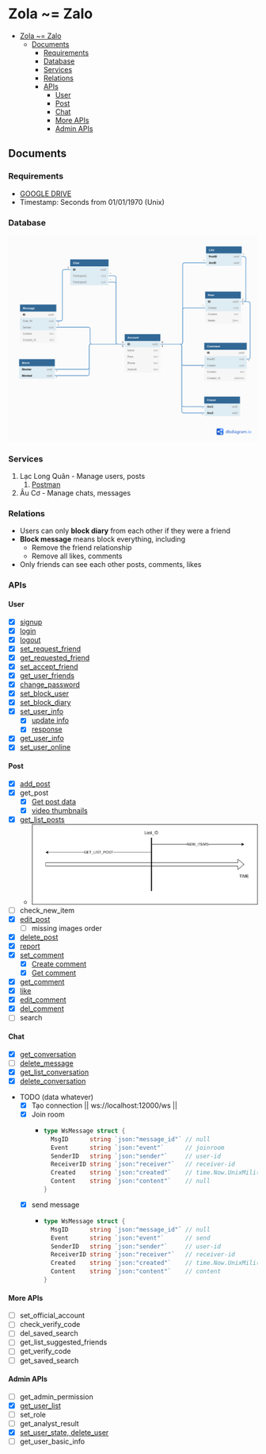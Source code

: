 # Zola ~= Zalo

- [Zola ~= Zalo](#zola--zalo)
  - [Documents](#documents)
    - [Requirements](#requirements)
    - [Database](#database)
    - [Services](#services)
    - [Relations](#relations)
    - [APIs](#apis)
      - [User](#user)
      - [Post](#post)
      - [Chat](#chat)
      - [More APIs](#more-apis)
      - [Admin APIs](#admin-apis)

## Documents

### Requirements
- [GOOGLE DRIVE](https://drive.google.com/drive/folders/1ii_FZnXnlrzpcdi5AwqHDAD82lV-0S8T?usp=sharing)
- Timestamp: Seconds from 01/01/1970 (Unix)
### Database
![Diagram](docs/Zola.png)

### Services
1. Lạc Long Quân - Manage users, posts
   1. [Postman](docs/Zola.postman_collection.json)
2. Âu Cơ - Manage chats, messages

### Relations
- Users can only **block diary** from each other if they were a friend
- **Block message** means block everything, including
  - Remove the friend relationship
  - Remove all likes, comments
- Only friends can see each other posts, comments, likes

### APIs
#### User
- [x] [signup](https://github.com/thanhpp/zola/commit/1a1bef3d247af842f8c1a16e8a4abea2c158e953)
- [x] [login](https://github.com/thanhpp/zola/issues/1)
- [x] [logout](https://github.com/thanhpp/zola/issues/3)
- [x] [set_request_friend](https://github.com/thanhpp/zola/issues/21)
- [x] [get_requested_friend](https://github.com/thanhpp/zola/issues/63)
- [x] [set_accept_friend](https://github.com/thanhpp/zola/issues/21)
- [x] [get_user_friends](https://github.com/thanhpp/zola/issues/65)
- [x] [change_password](https://github.com/thanhpp/zola/issues/26)
- [x] [set_block_user](https://github.com/thanhpp/zola/issues/19)
- [x] [set_block_diary](https://github.com/thanhpp/zola/issues/67)
- [x] [set_user_info](https://github.com/thanhpp/zola/issues/58)
  - [x] [update info](https://github.com/thanhpp/zola/issues/58)
  - [x] [response](https://github.com/thanhpp/zola/issues/60)
- [x] [get_user_info](https://github.com/thanhpp/zola/issues/55)
- [x] [set_user_online](https://github.com/thanhpp/zola/issues/73)

#### Post
- [x] [add_post](https://github.com/thanhpp/zola/issues/5)
- [x] get_post
  - [x] [Get post data](https://github.com/thanhpp/zola/issues/41)
  - [x] [video thumbnails](https://github.com/thanhpp/zola/issues/42)
- [x] [get_list_posts](https://github.com/thanhpp/zola/issues/85)
  - ![](docs/get_list_post.png)
- [ ] check_new_item
- [x] [edit_post](https://github.com/thanhpp/zola/issues/7)
  - [ ] missing images order
- [x] [delete_post](https://github.com/thanhpp/zola/issues/17)
- [x] [report](https://github.com/thanhpp/zola/issues/10)
- [x] [set_comment](https://github.com/thanhpp/zola/issues/28)
  - [x] [Create comment](https://github.com/thanhpp/zola/issues/28)
  - [x] [Get comment](https://github.com/thanhpp/zola/issues/83)
- [x] [get_comment](https://github.com/thanhpp/zola/issues/81)
- [x] [like](https://github.com/thanhpp/zola/issues/15)
- [x] [edit_comment](https://github.com/thanhpp/zola/issues/30)
- [x] [del_comment](https://github.com/thanhpp/zola/issues/31)
- [ ] search

#### Chat
- [x] [get_conversation](https://github.com/thanhpp/zola/issues/94)
- [ ] [delete_message](https://github.com/thanhpp/zola/issues/94)
- [x] [get_list_conversation](https://github.com/thanhpp/zola/issues/94)
- [x] [delete_conversation](https://github.com/thanhpp/zola/issues/94)

- TODO (data whatever)
  - [x] Tạo connection || ws://localhost:12000/ws ||
  - [x] Join room
    - ```go
      type WsMessage struct {
        MsgID      string `json:"message_id"` // null
        Event      string `json:"event"`      // joinroom
        SenderID   string `json:"sender"`     // user-id
        ReceiverID string `json:"receiver"`   // receiver-id
        Created    string `json:"created"`    // time.Now.UnixMili()
        Content    string `json:"content"`    // null
      }
      ```
  - [x] send message
    - ```go
      type WsMessage struct {
        MsgID      string `json:"message_id"` // null
        Event      string `json:"event"`      // send
        SenderID   string `json:"sender"`     // user-id
        ReceiverID string `json:"receiver"`   // receiver-id
        Created    string `json:"created"`    // time.Now.UnixMili()
        Content    string `json:"content"`    // content
      }
      ```

#### More APIs
- [ ] set_official_account
- [ ] check_verify_code
- [ ] del_saved_search
- [ ] get_list_suggested_friends
- [ ] get_verify_code
- [ ] get_saved_search

#### Admin APIs
- [ ] get_admin_permission
- [x] [get_user_list](https://github.com/thanhpp/zola/issues/69)
- [ ] set_role
- [ ] get_analyst_result
- [x] [set_user_state, delete_user](https://github.com/thanhpp/zola/issues/87)
- [ ] get_user_basic_info
